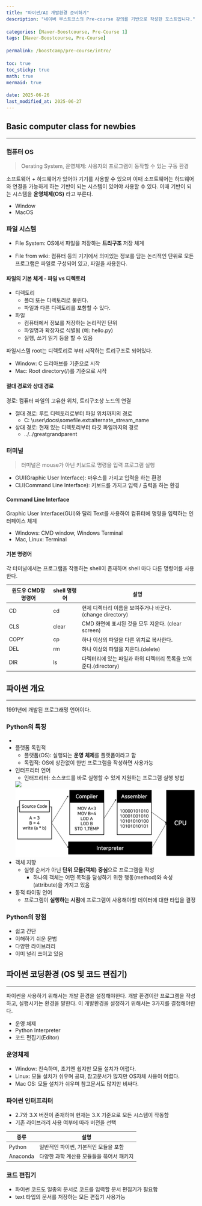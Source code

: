 ```yaml
---
title: "파이썬/AI 개발환경 준비하기"
description: "네이버 부스트코스의 Pre-course 강의를 기반으로 작성한 포스트입니다."

categories: [Naver-Boostcourse, Pre-Course 1]
tags: [Naver-Boostcourse, Pre-Course]

permalink: /boostcamp/pre-course/intro/

toc: true
toc_sticky: true
math: true
mermaid: true

date: 2025-06-26
last_modified_at: 2025-06-27
---
```


## Basic computer class for newbies
-----------

### 컴퓨터 OS

> Oerating System, 운영체제: 사용자의 프로그램이 동작할 수 있는 구동 환경

소프트웨어 + 하드웨어가 있어야 기기를 사용할 수 있으며 이때 소프트웨어는 하드웨어와 연결을 가능하게 하는 기반이 되는 시스템이 있어야 사용할 수 있다. 이때 기반이 되는 시스템을 **운영체제(OS)** 라고 부른다.

- Window
- MacOS

### 파일 시스템

- File System: OS에서 파일을 저장하는 **트리구조** 저장 체계

- File from wiki: 컴퓨터 등의 기기에서 의미있는 정보를 담는 논리적인 단위로 모든 프로그램은 파일로 구성되어 있고, 파일을 사용한다.

#### 파일의 기본 체계 - 파일 vs 디렉토리

- 디렉토리
    - 폴더 또는 디렉토리로 불린다.
    - 파일과 다른 디렉토리를 포함할 수 있다.
- 파일
    - 컴퓨터에서 정보를 저장하는 논리적인 단위
    - 파일명과 확장자로 식별됨 (예: hello.py)
    - 실행, 쓰기 읽기 등을 할 수 있음

파일시스템 root는 디렉토리로 부터 시작하는 트리구조로 되어있다.
- Window: C 드리아브를 기준으로 시작
- Mac: Root directory(/)를 기준으로 시작

#### 절대 경로와 상대 경로

경로: 컴퓨터 파일의 고유한 위치, 트리구조상 노드의 연결

- 절대 경로: 루트 디렉토리로부터 파일 위치까지의 경로
    - C: \user\docs\somefile.ext:alternate_stream_name
- 상대 경로: 현재 있는 디렉토리부터 타깃 파일까지의 경로
    - ../../greatgrandparent

### 터미널

> 터미널은 mouse가 아닌 키보드로 명령을 입력 프로그램 실행

- GUI(Graphic User Interface): 마우스를 가지고 입력을 하는 환경
- CLI(Command Line Interface): 키보드를 가지고 입력 / 출력을 하는 환경

#### Command Line Interface

Graphic User Interface(GUI)와 달리 Text를 사용하여 컴퓨터에 명령을 입력하는 인터페이스 체계
- Windows: CMD window, Windows Terminal
- Mac, Linux: Terminal

#### 기본 명령어

각 터미널에서는 프로그램을 작동하는 shell이 존재하며 shell 마다 다른 명령어를 사용한다.

|윈도우 CMD창 명령어|shell 명령어|설명|
|-------------|------------|---|
|CD|cd|현제 디렉터리 이름을 보여주거나 바꾼다. (change directory)|
|CLS|clear|CMD 화면에 표시된 것을 모두 지운다. (clear screen)|
|COPY|cp|하나 이상의 파일을 다른 위치로 복사한다.|
|DEL|rm|하나 이상의 파일을 지운다.(delete)|
|DIR|ls|다렉터리에 있는 파일과 하위 디렉터리 목록을 보여준다.(directory)|

## 파이썬 개요
----------

1991년에 개발된 프로그래밍 언어이다.

### Python의 특징

- 
- 플랫폼 독립적
    - 플랫폼(OS): 실행되는 **운영 체제**를 플랫폼이라고 함
    - 독립적: OS에 상관없이 한번 프로그램을 작성하면 사용가능
- 인터프리터 언어
    - 인터프리터: 소스코드를 바로 실행할 수 있게 지원하는 프로그램 실행 방법
    <img src="https://miro.medium.com/v2/resize:fit:1400/1*nn7FTRIPqjGAEroR-ngVxg.png">
    <img src="../assets/img/post/naver-boostcamp/compiler_VS_interpreter.png">
- 객체 지향
    - 실행 순서가 아닌 **단위 모듈(객체) 중심**으로 프로그램을 작성
        - 하나의 객체는 어떤 목적을 달성하기 위한 행동(method)와 속성(attribute)을 가지고 있음
- 동적 타이핑 언어
    - 프로그램이 **실행하는 시점**에 프로그램이 사용해야할 데이터에 대한 타입을 결정

### Python의 장점

- 쉽고 간단
- 이해하기 쉬운 문법
- 다양한 라이브러리
- 이미 널리 쓰이고 있음

## 파이썬 코딩환경 (OS 및 코드 편집기)
----------

파이썬을 사용하기 위해서는 개발 환경을 설정해야한다. 개발 환경이란 프로그램을 작성하고, 실행시키는 환경을 말한다. 이 개발환경을 설정하기 위해서는 3가지를 결정해야한다.

- 운영 체제
- Python Interpreter
- 코드 편집기(Editor)

### 운영체제

- Window: 친숙하며, 초기엔 쉽지만 모듈 설치가 어렵다.
- Linux: 모듈 설치가 쉬우며 공짜, 참고문서가 많지만 OS자체 사용이 어렵다.
- Mac OS: 모듈 설치가 쉬우며 참고문서도 많지만 비싸다.

### 파이썬 인터프리터

- 2.7와 3.X 버전이 존재하며 현재는 3.X 기준으로 모든 시스템이 작동함
- 기존 라이브러리 사용 여부에 따라 버전을 선택

|종류|설명|
|----|----|
|Python|일반적인 파이썬, 기본적인 모듈을 포함|
|Anaconda|다양한 과학 계산용 모듈들을 묶어서 패키지|

### 코드 편집기

- 파이썬 코드도 일종의 문서로 코드를 입력할 문서 편집기가 필요함
- text 타입의 문서를 저장하는 모든 편집기 사용가능